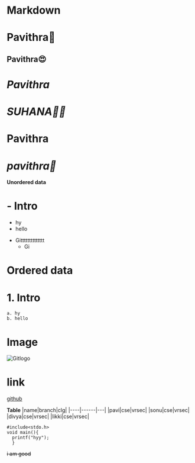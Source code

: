 # Markdown
# Pavithra:girl:

## Pavithra:heart_eyes:
# *Pavithra*
# *SUHANA:pig::pig_nose:*
# **Pavithra**
# ***pavithra:blue_heart:***
**Unordered data**
# - Intro
 * hy
 * hello
 -  Gitttttttttttttt
    * Gi
 # **Ordered data**
# 1. Intro
    a. hy           
    b. hello          
# **Image**       
 ![Gitlogo](https://miro.medium.com/max/719/0*9f5uMrKMjLbzEf7q.png)           
 
# **link**
 [github](https://github.com/pavithrapakkiru-2002/Markdown/edit/main/README.md)
 
 **Table**
   |name|branch|clg|
   |----|------|---|
   |pavi|cse|vrsec|
   |sonu|cse|vrsec|
   |divya|cse|vrsec|
   |likki|cse|vrsec|
  ```
  #include<stdo.h>
  void main(){
    printf("hyy");
    }
  ```
  ~~i am good~~
